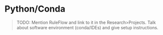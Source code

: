 # Python/Conda

> TODO: Mention RuleFlow and link to it in the Research>Projects. Talk about software environment (conda/IDEs) and give setup instructions.

